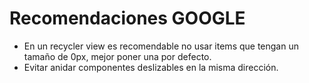 # Recomendaciones GOOGLE
- En un recycler view es recomendable no usar items que tengan un tamaño de 0px, mejor poner una por defecto.
- Evitar anidar componentes deslizables en la misma dirección.